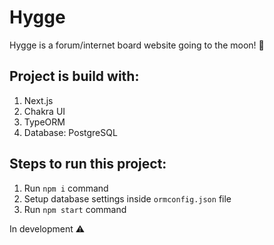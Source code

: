# Hygge
Hygge is a forum/internet board website going to the moon! 🚀

## Project is build with:
1) Next.js
2) Chakra UI
3) TypeORM
4) Database: PostgreSQL


## Steps to run this project:
1. Run `npm i` command
2. Setup database settings inside `ormconfig.json` file
3. Run `npm start` command


In development ⚠️
